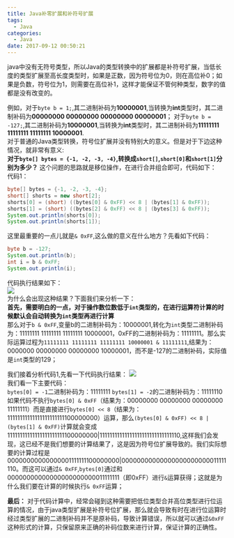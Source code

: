 ```yaml
---
title: Java补零扩展和补符号扩展
tags:
  - Java
categories:
  - Java
date: 2017-09-12 00:50:21
---
```



java中没有无符号类型，所以Java的类型转换中的扩展都是补符号扩展，当低长度的类型扩展至高长度类型时，如果是正数，因为符号位为0，则在高位补0；如果是负数，符号位为1，则需要在高位补1，这样才能保证不管何种类型，数字的值都是没有改变的。
<!--more-->
例如，对于`byte b = 1;`,其二进制补码为**10000001**,当转换为**int**类型时，其二进制补码为**00000000 00000000 00000000 00000001**；
对于`byte b = -127;`,其二进制补码为**10000001**,当转换为**int**类型时，其二进制补码为**11111111 11111111 11111111 10000001**.  
对于普通的Java类型转换，符号位扩展并没有特别大的意义。但是对于下边这种情况，就非常有意义:  
**对于`byte[] bytes = {-1, -2, -3, -4}`,转换成`short[]`,`short[0]`和`short[1]`分别为多少？**
这个问题的思路就是移位操作，在进行合并组合即可，代码如下：  
代码1：
```java
byte[] bytes = {-1, -2, -3, -4};
short[] shorts = new short[2];
shorts[0] = (short) ((bytes[0] & 0xFF) << 8 | (bytes[1] & 0xFF));
shorts[1] = (short) ((bytes[2] & 0xFF) << 8 | (bytes[3] & 0xFF));
System.out.println(shorts[0]);
System.out.println(shorts[1]);
```
这里最重要的一点儿就是`& 0xFF`,这么做的意义在什么地方？先看如下代码：
```java
byte b = -127;
System.out.println(b);
int i = b & 0xFF;
System.out.println(i);
```
代码执行结果如下：  
![](http://ok16gn2ql.bkt.clouddn.com/%E5%B1%8F%E5%B9%95%E5%BF%AB%E7%85%A7%202017-09-10%2022.50.11.png)    
为什么会出现这种结果？下面我们来分析一下：  
**首先，需要明白的一点，对于操作数位数低于`int`类型的，在进行运算符计算的时候默认会自动转换为`int`类型再进行计算**  
那么对于`b & 0xFF`,变量b的二进制补码为：10000001,转化为`int`类型二进制补码为：11111111 11111111 11111111 10000001，0xFF的二进制补码为：11111111。那么实际运算过程为`11111111 11111111 11111111 10000001 & 11111111`,结果为：0000000 00000000 00000000 10000001，而不是-127的二进制补码，实际值是`int`类型的129；  

我们接着分析代码1,先看一下代码执行结果：
![](http://ok16gn2ql.bkt.clouddn.com/%E5%B1%8F%E5%B9%95%E5%BF%AB%E7%85%A7%202017-09-11%2021.47.29.png)  
我们看一下主要代码：  
`bytes[0] = -1`二进制补码为：11111111
`bytes[1] = -2`的二进制补码为：11111110
如果代码不执行`bytes[0] & 0xFF`（结果为：00000000 00000000 00000000 11111111）而是直接进行`bytes[0] << 8`（结果为：11111111111111111111111100000000）运算，那么`(bytes[0] & 0xFF) << 8 | (bytes[1] & 0xFF)`计算就会变成11111111111111111111111100000000|11111111111111111111111111111110,这样我们会发现，这已经不是我们想要的计算结果了，这是因为符号位扩展导致的。我们实际想要的计算过程是00000000000000001111111100000000|00000000000000000000000011111110。而这可以通过`& 0xFF`,`bytes[0]`通过和00000000000000000000000011111111（即0xFF）进行`&`运算获得；这就是为什么我们要在计算的时候执行`& 0xFF`运算；

**最后：** 对于代码计算中，经常会碰到这种需要把低位类型合并高位类型进行位运算的情况，由于java类型扩展是补符号位扩展，那么就会导致有时在进行位运算时经过类型扩展的二进制补码并不是原补码，导致计算错误，所以就可以通过`&0xFF`这种形式的计算，只保留原来正确的补码位数来进行计算，保证计算的正确性。

